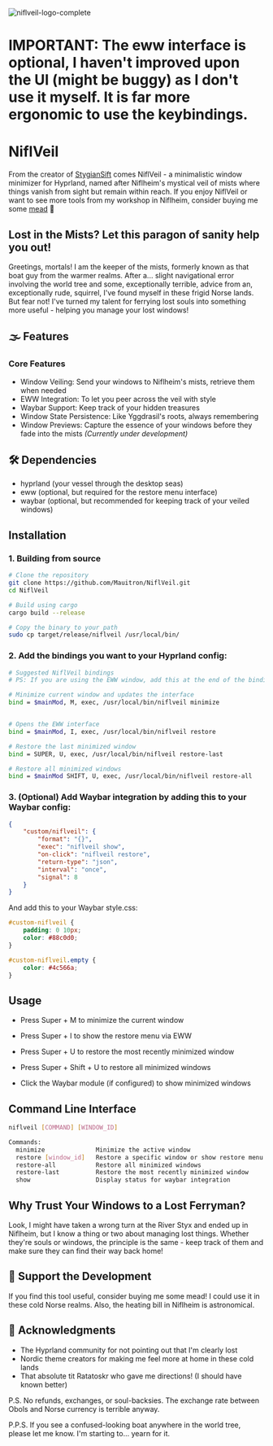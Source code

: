 ![niflveil-logo-complete](https://github.com/user-attachments/assets/74032954-8770-460d-87f0-c2057328197a)
# IMPORTANT: The eww interface is optional, I haven't improved upon the UI (might be buggy) as I don't use it myself. It is far more ergonomic to use the keybindings.

# NiflVeil
From the creator of [StygianSift](https://github.com/Mauitron/StygianSift) comes NiflVeil - a minimalistic window minimizer for Hyprland, named after Niflheim's mystical veil of mists where things vanish from sight but remain within reach. If you enjoy NiflVeil or want to see more tools from my workshop in Niflheim, consider buying me some [mead](https://buymeacoffee.com/charon0) 🍺

## Lost in the Mists? Let this paragon of sanity help you out!

Greetings, mortals! I am the keeper of the mists, formerly known as that boat guy from the warmer realms. After a... slight navigational error involving the world tree and some, exceptionally terrible, advice from an, exceptionally rude, squirrel, I've found myself in these frigid Norse lands. But fear not! I've turned my talent for ferrying lost souls into something more useful - helping you manage your lost windows!

## 🌫️ Features

### Core Features

- Window Veiling: Send your windows to Niflheim's mists, retrieve them when needed
- EWW Integration: To let you peer across the veil with style
- Waybar Support: Keep track of your hidden treasures
- Window State Persistence: Like Yggdrasil's roots, always remembering
- Window Previews: Capture the essence of your windows before they fade into the mists *(Currently under development)*


## 🛠️ Dependencies

- hyprland (your vessel through the desktop seas)
- eww (optional, but required for the restore menu interface)
- waybar (optional, but recommended for keeping track of your veiled windows)

## Installation

### 1. Building from source

```bash
# Clone the repository
git clone https://github.com/Mauitron/NiflVeil.git
cd NiflVeil

# Build using cargo
cargo build --release

# Copy the binary to your path
sudo cp target/release/niflveil /usr/local/bin/
```

### 2. Add the bindings you want to your Hyprland config:

```bash
# Suggested NiflVeil bindings
# PS: If you are using the EWW window, add this at the end of the bindings "&& eww reload --config /etc/xdg/eww/widgets/niflveil"

# Minimize current window and updates the interface
bind = $mainMod, M, exec, /usr/local/bin/niflveil minimize


# Opens the EWW interface              
bind = $mainMod, I, exec, /usr/local/bin/niflveil restore

# Restore the last minimized window
bind = SUPER, U, exec, /usr/local/bin/niflveil restore-last

# Restore all minimized windows 
bind = $mainMod SHIFT, U, exec, /usr/local/bin/niflveil restore-all

```

### 3. (Optional) Add Waybar integration by adding this to your Waybar config:

```json
{
    "custom/niflveil": {
        "format": "{}",
        "exec": "niflveil show",
        "on-click": "niflveil restore",
        "return-type": "json",
        "interval": "once",
        "signal": 8
    }
}
```

And add this to your Waybar style.css:

```css
#custom-niflveil {
    padding: 0 10px;
    color: #88c0d0;
}

#custom-niflveil.empty {
    color: #4c566a;
}
```

## Usage

- Press Super + M to minimize the current window
- Press Super + I to show the restore menu via EWW
- Press Super + U to restore the most recently minimized window
- Press Super + Shift + U to restore all minimized windows

- Click the Waybar module (if configured) to show minimized windows

## Command Line Interface

```bash
niflveil [COMMAND] [WINDOW_ID]

Commands:
  minimize              Minimize the active window
  restore [window_id]   Restore a specific window or show restore menu
  restore-all           Restore all minimized windows
  restore-last          Restore the most recently minimized window
  show                  Display status for waybar integration
```

## Why Trust Your Windows to a Lost Ferryman?

Look, I might have taken a wrong turn at the River Styx and ended up in Niflheim, but I know a thing or two about managing lost things. Whether they're souls or windows, the principle is the same - keep track of them and make sure they can find their way back home!

## 🍺 Support the Development

If you find this tool useful, consider buying me some mead! I could use it in these cold Norse realms. Also, the heating bill in Niflheim is astronomical.

## 🌟 Acknowledgments

- The Hyprland community for not pointing out that I'm clearly lost
- Nordic theme creators for making me feel more at home in these cold lands
- That absolute tit Ratatoskr who gave me directions! (I should have known better)

P.S. No refunds, exchanges, or soul-backsies. The exchange rate between Obols and Norse currency is terrible anyway.

P.P.S. If you see a confused-looking boat anywhere in the world tree, please let me know. I'm starting to... yearn for it.





 
